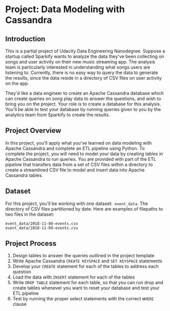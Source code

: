 # Project: Data Modeling with Cassandra
## Introduction
This is a partial project of Udacity Data Engineering Nanodegree. Suppose a startup called Sparkify wants to analyze the data they've been collecting on songs and user activity on their new music streaming app. The analysis team is particularly interested in understanding what songs users are listening to. Currently, there is no easy way to query the data to generate the results, since the data reside in a directory of CSV files on user activity on the app.

They'd like a data engineer to create an Apache Cassandra database which can create queries on song play data to answer the questions, and wish to bring you on the project. Your role is to create a database for this analysis. You'll be able to test your database by running queries given to you by the analytics team from Sparkify to create the results.
## Project Overview
In this project, you'll apply what you've learned on data modeling with Apache Cassandra and complete an ETL pipeline using Python. To complete the project, you will need to model your data by creating tables in Apache Cassandra to run queries. You are provided with part of the ETL pipeline that transfers data from a set of CSV files within a directory to create a streamlined CSV file to model and insert data into Apache Cassandra tables.
## Dataset
For this project, you'll be working with one dataset:``` event_data```. The directory of CSV files partitioned by date. Here are examples of filepaths to two files in the dataset:
```
event_data/2018-11-08-events.csv
event_data/2018-11-09-events.csv
```
## Project Process
1. Design tables to answer the queries outlined in the project template
2. Write Apache Cassandra ``CREATE KEYSPACE`` and ``SET KEYSPACE`` statements
3. Develop your ``CREATE`` statement for each of the tables to address each question
4. Load the data with ``INSERT`` statement for each of the tables
5. Write ``DROP TABLE`` statement for each table, so that you can run drop and create tables whenever you want to reset your database and test your ETL pipeline
6. Test by running the proper select statements with the correct ``WHERE`` clause